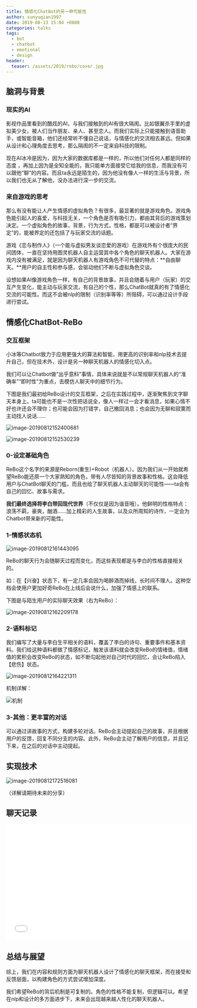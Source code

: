 ```yaml
---
title: 情感化ChatBot的另一种可能性
author: sunyuqian1997
date: 2019-08-13 15:04 +0800
categories: talks
tags:
  - bot
  - chatbot
  - emotional
  - design
header:
  teaser: /assets/2019/rebo/cover.jpg
---
```


## 脑洞与背景

### 现实的AI

影视作品里看到的酷炫的AI，与我们接触到的AI有很大隔阂。比如银翼杀手里的虚拟美少女，被人们当作朋友、亲人、甚至恋人。而我们实际上只能接触到语音助手，或智能音箱，他们还经常听不懂自己说话，与情感化的交流相去甚远。但如果从设计和心理角度去思考，那么隔阂的不一定来自科技的限制。

现在AI冰冷是因为，因为大家的数据库都是一样的，所以他们对任何人都是同样的态度 ，再加上因为是全知全能的，我只能单方面接受它给我的信息，而我没有可以跟他“聊”的内容。而且ta永远是陌生的，因为他没有像人一样的生活与背景，所以我们也无从了解他，没办法进行深一步的交流。

### 来自游戏的思考

那么有没有能让人产生情感的虚拟角色？有很多，最显著的就是游戏角色。游戏角色能引起人的喜爱，与科技无关，一个角色是否有吸引力，都由其背后的游戏策划决定。一个虚拟角色的故事，背景，行为方式，性格，都是可以被设计者“界定”的，能被界定的还包括了与玩家交流的话题。

游戏《恋与制作人》（一个能与虚拟男友谈恋爱的游戏）在游戏外有个很庞大的民间团体，一直在坚持用图灵机器人自主运营其中各个角色的聊天机器人。大家在游戏内没有被满足，就是因为聊天机器人有游戏角色不可代替的特点：**自由聊天。**用户的自主性和参与感，会驱动他们不断与虚拟角色交谈。

设想如果AI像游戏角色一样，有自己的背景故事，并且会随着与用户（玩家）的交互产生变化，能主动与玩家交流，有自己的个性，那么ChatBot就真的有了情感化交流的可能性。而这不会被nlp的限制（识别率等等）所阻碍，可以通过设计手段进行尝试。

## 情感化ChatBot-ReBo

### 交互框架

小冰等Chatbot致力于应用更强大的算法和智能，用更高的识别率和nlp技术去提升自己，但在技术外，设计是另一种聊天机器人的情感化切入点。

我们可以让Chatbot做“出乎意料”事情，具体来说就是不以常规聊天机器人的“准确率”“即时性”为重点，去模仿人聊天中的细节行为。

下图是我们最初给ReBo设计的交互框架，之后在实践过程中，逐渐聚焦到文字聊天本身上。ta可能也不是一次性把话说全，像人一样过一会才看消息，如果心情不好也许还会不理你；也可能会因为打错字，自己撤回消息；也会因为无聊和寂寞而主动找人说话……

![image-20190812152400681](/assets/2019/rebo/img1.png)

![image-20190812152530239](/assets/2019/rebo/img2.png)

### 0-设定基础角色

ReBo这个名字的来源是Reborn(重生)+Robot（机器人）。因为我们从一开始就希望ReBo能还原一个大家熟知的角色，带有人尽皆知的背景故事和性格。这会降低用户与ChatBot聊天的门槛，而且也给了聊天机器人主动聊天的可能性——ta会有自己的回忆、故事与需求。

**我们最终选择将李白带回现代世界**（不仅仅是因为谐音哦）。他鲜明的性格特点：浪荡不羁，豪爽，酗酒……加上精彩的人生故事，以及众所周知的诗作，一定会为Chatbot带来新的可能性。

### 1-情感状态机

![image-20190812161443095](/assets/2019/rebo/img3.png)

ReBo的聊天行为会随聊天过程而变化，而这些表现都是与李白的性格直接相关的。

如：在【兴奋】状态下，有一定几率会因为喝醉酒而掉线，长时间不理人。这种空档会使用户更加好奇ReBo在上线后会说什么，加强了情感上的联系。

下图是与陌生用户的实际聊天效果（右为ReBo）：

![image-20190812162209178](/assets/2019/rebo/img4.png)

### 2-语料标记

我们编写了大量与李白生平相关的语料，覆盖了李白的诗句、重要事件和基本资料。我们给这种语料都做了情感标记，触发该语料就会改变ReBo的情绪值，情绪值的累积会改变ReBo的状态，如不断勾起他对自己时代的回忆，会让ReBo陷入【悲伤】状态。

![image-20190812164221311](/assets/2019/rebo/img5.png)

机制详解：

![机制](/assets/2019/rebo/img6.png)

### 3-其他：更丰富的对话

可以通过讲故事的方式，构建多轮对话。ReBo会主动提起自己的故事，并且根据用户的反馈，回复不同分支的内容。此外，ReBo会主动了解用户的信息，并且记下来，在之后的对话中主动提起。

## 实现技术

![image-20190812172516081](/assets/2019/rebo/img7.png)

（详解请期待未来的分享）

## 聊天记录

<div class="zoom-container" style="
    position: relative;
    padding-bottom:56.25%;
    padding-top:30px;
    height:0;
    overflow:hidden;
">
  <iframe
    src='{{ '/assets/js/viewer-js/#/assets/2019/rebo/chat.pdf' | relative_url }}'
    width='560'
    height='315'
    allowfullscreen
    webkitallowfullscreen
    frameborder="0"
    style="
      position: absolute;
      top:0;
      left:0;
      width:100%;
      height:100%;
    "
  ></iframe>
</div>

## 总结与展望

综上，我们在内容和规则方面为聊天机器人设计了情感化的聊天框架，而在接受和反馈层面，以构建角色的方式尝试增加深度。

我们希望ReBo的背后机制是可复制的。角色的性格不能复制，但逻辑可以。希望在nlp和设计的多方面进步下，未来会出现越来越人性化的聊天机器人。
